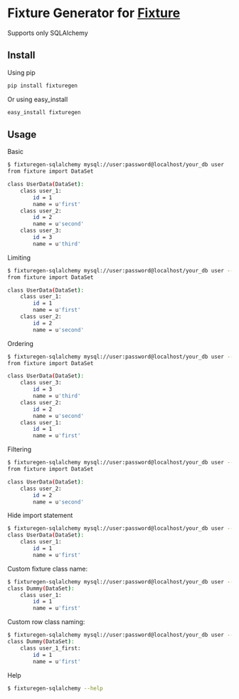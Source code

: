 # Fixture Generator for [Fixture](https://github.com/fixture-py/fixture)

Supports only SQLAlchemy

## Install

Using pip

```sh
pip install fixturegen
```

Or using easy_install

```sh
easy_install fixturegen
```

## Usage

Basic

```sh
$ fixturegen-sqlalchemy mysql://user:password@localhost/your_db user
from fixture import DataSet

class UserData(DataSet):
    class user_1:
        id = 1
        name = u'first'
    class user_2:
        id = 2
        name = u'second'
    class user_3:
        id = 3
        name = u'third'
```

Limiting

```sh
$ fixturegen-sqlalchemy mysql://user:password@localhost/your_db user --limit=2 
from fixture import DataSet

class UserData(DataSet):
    class user_1:
        id = 1
        name = u'first'
    class user_2:
        id = 2
        name = u'second'
```

Ordering

```sh
$ fixturegen-sqlalchemy mysql://user:password@localhost/your_db user --order-by='id DESC'
from fixture import DataSet

class UserData(DataSet):
    class user_3:
        id = 3
        name = u'third'
    class user_2:
        id = 2
        name = u'second'
    class user_1:
        id = 1
        name = u'first'
```

Filtering

```sh
$ fixturegen-sqlalchemy mysql://user:password@localhost/your_db user --where='id > 1'
from fixture import DataSet

class UserData(DataSet):
    class user_2:
        id = 2
        name = u'second'
```

Hide import statement

```sh
$ fixturegen-sqlalchemy mysql://user:password@localhost/your_db user --limit=1 --without-import
class UserData(DataSet):
    class user_1:
        id = 1
        name = u'first'
```

Custom fixture class name:

```sh
$ fixturegen-sqlalchemy mysql://user:password@localhost/your_db user --fixture-class-name DummyData --limit=1
class Dummy(DataSet):
    class user_1:
        id = 1
        name = u'first'
```

Custom row class naming:
```sh
$ fixturegen-sqlalchemy mysql://user:password@localhost/your_db user --naming-row-columns=id,name --limit=1
class Dummy(DataSet):
    class user_1_first:
        id = 1
        name = u'first'
```

Help

```sh
$ fixturegen-sqlalchemy --help
```